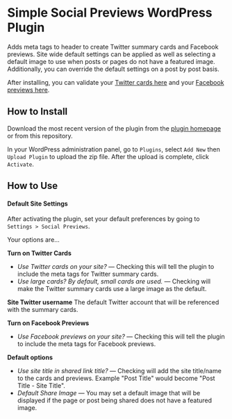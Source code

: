 # Simple Social Previews WordPress Plugin

Adds meta tags to header to create Twitter summary cards and Facebook previews. Site wide default settings can be applied as well
as selecting a default image to use when posts or pages do not have a featured image. Additionally, you can override the
default settings on a post by post basis.

After installing, you can validate your [Twitter cards here](https://cards-dev.twitter.com/validator) and 
your [Facebook previews here](https://developers.facebook.com/tools/debug/).

## How to Install

Download the most recent version of the plugin from the [plugin homepage](https://code.jonathanbriehl.com) or 
from this repository.

In your WordPress administration panel, go to `Plugins`, select `Add New` then `Upload Plugin` to upload the 
zip file. After the upload is complete, click `Activate`.

## How to Use

#### Default Site Settings

After activating the plugin, set your default preferences by going to `Settings > Social Previews`.

Your options are...

__Turn on Twitter Cards__
* _Use Twitter cards on your site?_ — Checking this will tell the plugin to include the meta tags for Twitter summary cards.
* _Use large cards? By default, small cards are used._ — Checking will make the Twitter summary cards use a large image as the default.
  
__Site Twitter username__
The default Twitter account that will be referenced with the summary cards.
  
__Turn on Facebook Previews__
* _Use Facebook previews on your site?_ — Checking this will tell the plugin to include the meta tags for Facebook previews.

__Default options__
* _Use site title in shared link title?_ — Checking will add the site title/name to the cards and previews. Example "Post Title" would become "Post Title - Site Title".
* _Default Share Image_ — You may set a default image that will be displayed if the page or post being shared does not have a featured image.
